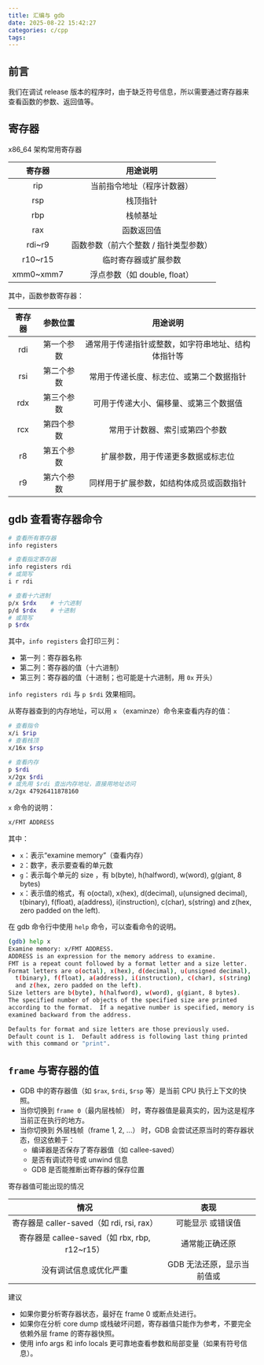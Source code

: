 ```yaml
---
title: 汇编与 gdb
date: 2025-08-22 15:42:27
categories: c/cpp
tags:
---
```


## 前言

我们在调试 release 版本的程序时，由于缺乏符号信息，所以需要通过寄存器来查看函数的参数、返回值等。

## 寄存器

x86_64 架构常用寄存器

|   寄存器  |               用途说明              |
|:---------:|:-----------------------------------:|
| rip       | 当前指令地址（程序计数器）          |
| rsp       | 栈顶指针                            |
| rbp       | 栈帧基址                            |
| rax       | 函数返回值                          |
| rdi~r9    | 函数参数（前六个整数 / 指针类型参数） |
| r10~r15   | 临时寄存器或扩展参数                |
| xmm0~xmm7 | 浮点参数（如 double, float）        |

其中，函数参数寄存器：

| 寄存器 |  参数位置  |                      用途说明                      |
|:------:|:----------:|:--------------------------------------------------:|
| rdi    | 第一个参数 | 通常用于传递指针或整数，如字符串地址、结构体指针等 |
| rsi    | 第二个参数 | 常用于传递长度、标志位、或第二个数据指针           |
| rdx    | 第三个参数 | 可用于传递大小、偏移量、或第三个数据值             |
| rcx    | 第四个参数 | 常用于计数器、索引或第四个参数                     |
| r8     | 第五个参数 | 扩展参数，用于传递更多数据或标志位                 |
| r9     | 第六个参数 | 同样用于扩展参数，如结构体成员或函数指针           |

## gdb 查看寄存器命令

```bash
# 查看所有寄存器
info registers

# 查看指定寄存器
info registers rdi
# 或简写
i r rdi

# 查看十六进制
p/x $rdx    # 十六进制
p/d $rdx    # 十进制
# 或简写
p $rdx
```

其中，`info registers` 会打印三列：
- 第一列：寄存器名称
- 第二列：寄存器的值（十六进制）
- 第三列：寄存器的值（十进制；也可能是十六进制，用 `0x` 开头）

`info registers rdi` 与 `p $rdi` 效果相同。

从寄存器查到的内存地址，可以用 `x` （examinze）命令来查看内存的值：

```bash
# 查看指令
x/i $rip
# 查看栈顶
x/16x $rsp

# 查看内存
p $rdi
x/2gx $rdi
# 或先用 $rdi 查出内存地址，直接用地址访问
x/2gx 47926411878160
```

`x` 命令的说明：

```bash
x/FMT ADDRESS
```

其中：

- `x`：表示“examine memory”（查看内存）
- `2`：数字，表示要查看的单元数
- `g`：表示每个单元的 size ，有 b(byte), h(halfword), w(word), g(giant, 8 bytes)
- `x`：表示值的格式，有 o(octal), x(hex), d(decimal), u(unsigned decimal), t(binary), f(float), a(address), i(instruction), c(char), s(string)
  and z(hex, zero padded on the left).

在 gdb 命令行中使用 `help` 命令，可以查看命令的说明。

```bash
(gdb) help x
Examine memory: x/FMT ADDRESS.
ADDRESS is an expression for the memory address to examine.
FMT is a repeat count followed by a format letter and a size letter.
Format letters are o(octal), x(hex), d(decimal), u(unsigned decimal),
  t(binary), f(float), a(address), i(instruction), c(char), s(string)
  and z(hex, zero padded on the left).
Size letters are b(byte), h(halfword), w(word), g(giant, 8 bytes).
The specified number of objects of the specified size are printed
according to the format.  If a negative number is specified, memory is
examined backward from the address.

Defaults for format and size letters are those previously used.
Default count is 1.  Default address is following last thing printed
with this command or "print".
```

## `frame` 与寄存器的值

- GDB 中的寄存器值（如 `$rax`, `$rdi`, `$rsp` 等）是当前 CPU 执行上下文的快照。
- 当你切换到 `frame 0`（最内层栈帧） 时，寄存器值是最真实的，因为这是程序当前正在执行的地方。
- 当你切换到 外层栈帧（frame 1, 2, ...） 时，GDB 会尝试还原当时的寄存器状态，但这依赖于：
  - 编译器是否保存了寄存器值（如 callee-saved）
  - 是否有调试符号或 unwind 信息
  - GDB 是否能推断出寄存器的保存位置

寄存器值可能出现的情况

|                      情况                     |                  表现                  |
|:---------------------------------------------:|:--------------------------------------:|
| 寄存器是 caller-saved（如 rdi, rsi, rax）     | 可能显示 <not saved> 或错误值          |
| 寄存器是 callee-saved（如 rbx, rbp, r12~r15） | 通常能正确还原                         |
| 没有调试信息或优化严重                        | GDB 无法还原，显示当前值或 <not saved> |

建议

- 如果你要分析寄存器状态，最好在 frame 0 或断点处进行。
- 如果你在分析 core dump 或栈破坏问题，寄存器值只能作为参考，不要完全依赖外层 frame 的寄存器快照。
- 使用 info args 和 info locals 更可靠地查看参数和局部变量（如果有符号信息）。
